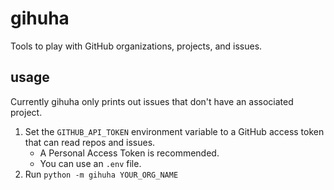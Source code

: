 # gihuha

Tools to play with GitHub organizations, projects, and issues.

## usage

Currently gihuha only prints out issues that don't have an associated project.

1. Set the `GITHUB_API_TOKEN` environment variable to a GitHub access token that can read repos and issues.
   * A Personal Access Token is recommended. 
   * You can use an `.env` file.
2. Run `python -m gihuha YOUR_ORG_NAME`
